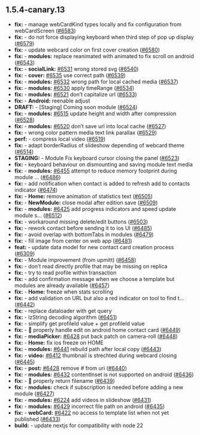 ## 1.5.4-canary.13

* **fix:**  - manage webCardKind types locally and fix configuration from webCardScreen ([#6583](https://github.com/AzzappApp/azzapp/pull/6583))
* **fix:**  - do not force displaying keyboard when third step of pop up display ([#6579](https://github.com/AzzappApp/azzapp/pull/6579))
* **fix:**  - update webcard color on first cover creation ([#6580](https://github.com/AzzappApp/azzapp/pull/6580))
* **fix:**  - **modules:** replace reanimated with animated to fix scroll on android ([#6543](https://github.com/AzzappApp/azzapp/pull/6543))
* **fix:**  - **socialLink:** [#6531](https://github.com/AzzappApp/azzapp/pull/6531) wrong stored svg ([#6540](https://github.com/AzzappApp/azzapp/pull/6540))
* **fix:**  - **cover:** [#6535](https://github.com/AzzappApp/azzapp/pull/6535) use correct path ([#6539](https://github.com/AzzappApp/azzapp/pull/6539))
* **fix:**  - **modules:** [#6532](https://github.com/AzzappApp/azzapp/pull/6532) wrong path for local cached media ([#6537](https://github.com/AzzappApp/azzapp/pull/6537))
* **fix:**  - **modules:** [#6530](https://github.com/AzzappApp/azzapp/pull/6530) apply timeRange ([#6534](https://github.com/AzzappApp/azzapp/pull/6534))
* **fix:**  - **modules:** [#6521](https://github.com/AzzappApp/azzapp/pull/6521) don’t capitalize url ([#6533](https://github.com/AzzappApp/azzapp/pull/6533))
* **fix:**  - **Android:** reenable adjust
* **DRAFT:**  - [Staging] Coming soon module ([#6524](https://github.com/AzzappApp/azzapp/pull/6524))
* **fix:**  - **modules:** [#6515](https://github.com/AzzappApp/azzapp/pull/6515) update height and width after compression ([#6528](https://github.com/AzzappApp/azzapp/pull/6528))
* **fix:**  - **modules:** [#6520](https://github.com/AzzappApp/azzapp/pull/6520) don’t save url into local cache ([#6527](https://github.com/AzzappApp/azzapp/pull/6527))
* **fix:**  -  wrong color pattern media text link parallax ([#6529](https://github.com/AzzappApp/azzapp/pull/6529))
* **perf:**  - compress local video ([#6519](https://github.com/AzzappApp/azzapp/pull/6519))
* **fix:**  - adapt borderRadius of slideshow depending of webcard theme ([#6514](https://github.com/AzzappApp/azzapp/pull/6514))
* **STAGING:**  - Module Fix keyboard cursor  closing  the panel ([#6523](https://github.com/AzzappApp/azzapp/pull/6523))
* **fix:**  - keyboard behaviour on dismounting and saving module text media
* **fix:**  - **modules:** [#6455](https://github.com/AzzappApp/azzapp/pull/6455) attempt to reduce memory footprint during module … ([#6486](https://github.com/AzzappApp/azzapp/pull/6486))
* **fix:**  - add notification when contact is added to refresh add to contacts indicator ([#6474](https://github.com/AzzappApp/azzapp/pull/6474))
* **fix:**  - **Home:** remove animation of statistics text ([#6505](https://github.com/AzzappApp/azzapp/pull/6505))
* **fix:**  - **NewModule:** close modal after edition save ([#6509](https://github.com/AzzappApp/azzapp/pull/6509))
* **fix:**  - **modules:** [#6425](https://github.com/AzzappApp/azzapp/pull/6425) add progress indicators and speed update module s… ([#6512](https://github.com/AzzappApp/azzapp/pull/6512))
* **fix:**  - workaround missing delete/edit buttons ([#6503](https://github.com/AzzappApp/azzapp/pull/6503))
* **fix:**  - rework contact before sending it to ios UI ([#6485](https://github.com/AzzappApp/azzapp/pull/6485))
* **fix:**  - avoid overlap with bottomTabs in modules ([#6479](https://github.com/AzzappApp/azzapp/pull/6479))
* **fix:**  - fill image from center on web app ([#6481](https://github.com/AzzappApp/azzapp/pull/6481))
* **feat:**  - update data model for new contact card creation process ([#6309](https://github.com/AzzappApp/azzapp/pull/6309))
* **fix:**  - Module improvement (from upmitt) ([#6458](https://github.com/AzzappApp/azzapp/pull/6458))
* **fix:**  - don’t read directly profile that may be missing on replica
* **fix:**  - try to read profile within transaction
* **fix:**  - add confirmation message when we choose a template but modules are already available ([#6457](https://github.com/AzzappApp/azzapp/pull/6457))
* **fix:**  - **Home:** freeze when stats scrolling
* **fix:**  - add validation on URL but also a red indicator on tool to find t… ([#6442](https://github.com/AzzappApp/azzapp/pull/6442))
* **fix:**  - replace dataloader with get query
* **fix:**  - lzString decoding algorithm ([#6451](https://github.com/AzzappApp/azzapp/pull/6451))
* **fix:**  - simplify get profileId value + get profileId value
* **fix:**  - 🐛 properly handle edit on android home contact card ([#6449](https://github.com/AzzappApp/azzapp/pull/6449))
* **fix:**  - **mediaPicker:** [#6428](https://github.com/AzzappApp/azzapp/pull/6428) put back patch on camera-roll ([#6448](https://github.com/AzzappApp/azzapp/pull/6448))
* **fix:**  - **Home:** fix ios freeze on HOME
* **fix:**  - **modules:** [#6441](https://github.com/AzzappApp/azzapp/pull/6441) rebuild path after local copy ([#6443](https://github.com/AzzappApp/azzapp/pull/6443))
* **fix:**  - **video:** [#6412](https://github.com/AzzappApp/azzapp/pull/6412) thumbnail is strechted during webcard closing ([#6445](https://github.com/AzzappApp/azzapp/pull/6445))
* **fix:**  - **post:** [#6428](https://github.com/AzzappApp/azzapp/pull/6428) remove # from uri ([#6440](https://github.com/AzzappApp/azzapp/pull/6440))
* **fix:**  - **modules:** [#6432](https://github.com/AzzappApp/azzapp/pull/6432) contentInset is not supported on android ([#6436](https://github.com/AzzappApp/azzapp/pull/6436))
* **fix:**  - 🐛 properly return filename ([#6439](https://github.com/AzzappApp/azzapp/pull/6439))
* **fix:**  - **modules:** check if subscription is needed before adding a new module ([#6427](https://github.com/AzzappApp/azzapp/pull/6427))
* **fix:**  - **modules:** [#6224](https://github.com/AzzappApp/azzapp/pull/6224) add videos in slideshow ([#6431](https://github.com/AzzappApp/azzapp/pull/6431))
* **fix:**  - **modules:** [#6429](https://github.com/AzzappApp/azzapp/pull/6429) incorrect file path on android ([#6435](https://github.com/AzzappApp/azzapp/pull/6435))
* **fix:**  - **webCard:** [#6422](https://github.com/AzzappApp/azzapp/pull/6422) no access to template list when not yet published ([#6433](https://github.com/AzzappApp/azzapp/pull/6433))
* **build:**  - update nextjs for compatibility with node 22